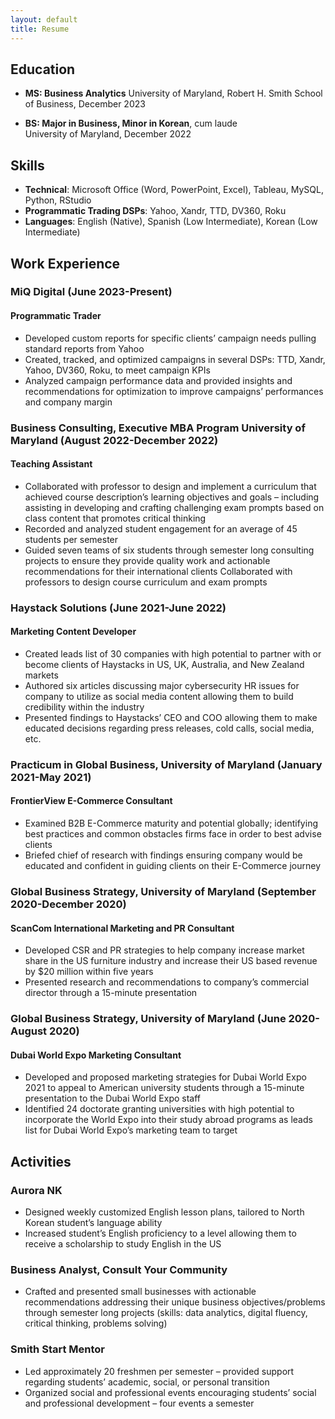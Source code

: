 ```yaml
---
layout: default
title: Resume
---
```

## Education

- **MS: Business Analytics** 
  University of Maryland, Robert H. Smith School of Business, December 2023

- **BS: Major in Business, Minor in Korean**, cum laude  
  University of Maryland, December 2022

## Skills

- **Technical**: Microsoft Office (Word, PowerPoint, Excel), Tableau, MySQL, Python, RStudio
- **Programmatic Trading DSPs**: Yahoo, Xandr, TTD, DV360, Roku
- **Languages**: English (Native), Spanish (Low Intermediate), Korean (Low Intermediate)

## Work Experience

### MiQ Digital (June 2023-Present)
#### Programmatic Trader
- Developed custom reports for specific clients’ campaign needs pulling standard reports from Yahoo
- Created, tracked, and optimized campaigns in several DSPs: TTD, Xandr, Yahoo, DV360, Roku, to meet campaign KPIs
- Analyzed campaign performance data and provided insights and recommendations for optimization to improve campaigns’ performances and company margin

### Business Consulting, Executive MBA Program University of Maryland (August 2022-December 2022)
#### Teaching Assistant
- Collaborated with professor to design and implement a curriculum that achieved course description’s learning objectives and goals – including assisting in developing and crafting challenging exam prompts based on class content that promotes critical thinking
- Recorded and analyzed student engagement for an average of 45 students per semester
- Guided seven teams of six students through semester long consulting projects to ensure they provide quality work and actionable recommendations for their international clients
Collaborated with professors to design course curriculum and exam prompts

### Haystack Solutions (June 2021-June 2022)
#### Marketing Content Developer
- Created leads list of 30 companies with high potential to partner with or become clients of Haystacks in US, UK, Australia, and New Zealand markets
- Authored six articles discussing major cybersecurity HR issues for company to utilize as social media content allowing them to build credibility within the industry
- Presented findings to Haystacks’ CEO and COO allowing them to make educated decisions regarding press releases, cold calls, social media, etc. 

### Practicum in Global Business, University of Maryland (January 2021-May 2021)
#### FrontierView E-Commerce Consultant
- Examined B2B E-Commerce maturity and potential globally; identifying best practices and common obstacles firms face in order to best advise clients
- Briefed chief of research with findings ensuring company would be educated and confident in guiding clients on their E-Commerce journey

### Global Business Strategy, University of Maryland (September 2020-December 2020)
#### ScanCom International Marketing and PR Consultant
- Developed CSR and PR strategies to help company increase market share in the US furniture industry and increase their US based revenue by $20 million within five years
- Presented research and recommendations to company’s commercial director through a 15-minute presentation

### Global Business Strategy, University of Maryland (June 2020-August 2020)
#### Dubai World Expo Marketing Consultant
- Developed and proposed marketing strategies for Dubai World Expo 2021 to appeal to American university students through a 15-minute presentation to the Dubai World Expo staff
- Identified 24 doctorate granting universities with high potential to incorporate the World Expo into their study abroad programs as leads list for Dubai World Expo’s marketing team to target

## Activities

### Aurora NK ###
- Designed weekly customized English lesson plans, tailored to North Korean student’s language ability 
- Increased student’s English proficiency to a level allowing them to receive a scholarship to study English in the US
  
### Business Analyst, Consult Your Community ###
- Crafted and presented small businesses with actionable recommendations addressing their unique business objectives/problems through semester long projects (skills: data analytics, digital fluency, critical thinking, problems solving)

### Smith Start Mentor ### 
- Led approximately 20 freshmen per semester – provided support regarding students’ academic, social, or personal transition 
- Organized social and professional events encouraging students’ social and professional development – four events a semester
